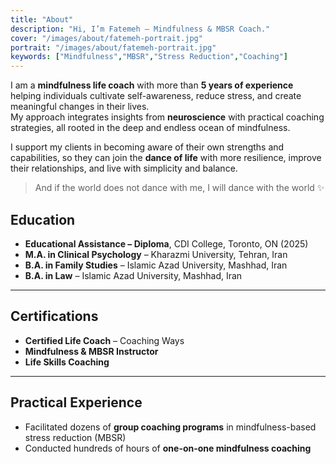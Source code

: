 ```yaml
---
title: "About"
description: "Hi, I’m Fatemeh — Mindfulness & MBSR Coach."
cover: "/images/about/fatemeh-portrait.jpg"
portrait: "/images/about/fatemeh-portrait.jpg"
keywords: ["Mindfulness","MBSR","Stress Reduction","Coaching"]
---
```


I am a **mindfulness life coach** with more than **5 years of experience** helping individuals cultivate self-awareness, reduce stress, and create meaningful changes in their lives.  
My approach integrates insights from **neuroscience** with practical coaching strategies, all rooted in the deep and endless ocean of mindfulness.

I support my clients in becoming aware of their own strengths and capabilities, so they can join the **dance of life** with more resilience, improve their relationships, and live with simplicity and balance.  

> And if the world does not dance with me, I will dance with the world ✨

<!-- split -->

## Education

- **Educational Assistance – Diploma**, CDI College, Toronto, ON (2025)  
- **M.A. in Clinical Psychology** – Kharazmi University, Tehran, Iran  
- **B.A. in Family Studies** – Islamic Azad University, Mashhad, Iran  
- **B.A. in Law** – Islamic Azad University, Mashhad, Iran  

---

## Certifications

- **Certified Life Coach** – Coaching Ways  
- **Mindfulness & MBSR Instructor**  
- **Life Skills Coaching**  

---

## Practical Experience

- Facilitated dozens of **group coaching programs** in mindfulness-based stress reduction (MBSR)  
- Conducted hundreds of hours of **one-on-one mindfulness coaching**
